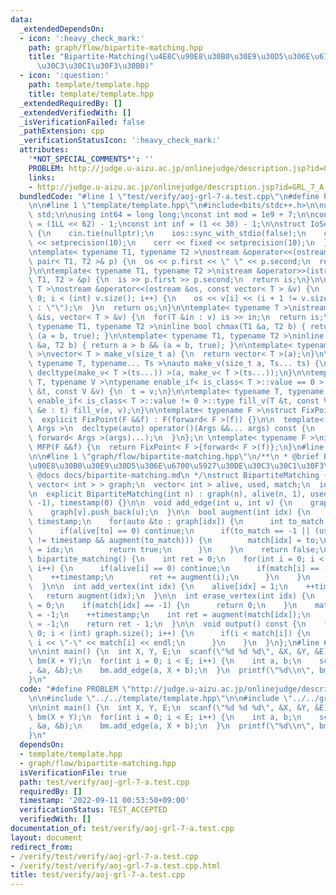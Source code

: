```yaml
---
data:
  _extendedDependsOn:
  - icon: ':heavy_check_mark:'
    path: graph/flow/bipartite-matching.hpp
    title: "Bipartite-Matching(\u4E8C\u90E8\u30B0\u30E9\u30D5\u306E\u6700\u5927\u30DE\
      \u30C3\u30C1\u30F3\u30B0)"
  - icon: ':question:'
    path: template/template.hpp
    title: template/template.hpp
  _extendedRequiredBy: []
  _extendedVerifiedWith: []
  _isVerificationFailed: false
  _pathExtension: cpp
  _verificationStatusIcon: ':heavy_check_mark:'
  attributes:
    '*NOT_SPECIAL_COMMENTS*': ''
    PROBLEM: http://judge.u-aizu.ac.jp/onlinejudge/description.jsp?id=GRL_7_A
    links:
    - http://judge.u-aizu.ac.jp/onlinejudge/description.jsp?id=GRL_7_A
  bundledCode: "#line 1 \"test/verify/aoj-grl-7-a.test.cpp\"\n#define PROBLEM \"http://judge.u-aizu.ac.jp/onlinejudge/description.jsp?id=GRL_7_A\"\
    \n\n#line 1 \"template/template.hpp\"\n#include<bits/stdc++.h>\n\nusing namespace\
    \ std;\n\nusing int64 = long long;\nconst int mod = 1e9 + 7;\n\nconst int64 infll\
    \ = (1LL << 62) - 1;\nconst int inf = (1 << 30) - 1;\n\nstruct IoSetup {\n  IoSetup()\
    \ {\n    cin.tie(nullptr);\n    ios::sync_with_stdio(false);\n    cout << fixed\
    \ << setprecision(10);\n    cerr << fixed << setprecision(10);\n  }\n} iosetup;\n\
    \ntemplate< typename T1, typename T2 >\nostream &operator<<(ostream &os, const\
    \ pair< T1, T2 >& p) {\n  os << p.first << \" \" << p.second;\n  return os;\n\
    }\n\ntemplate< typename T1, typename T2 >\nistream &operator>>(istream &is, pair<\
    \ T1, T2 > &p) {\n  is >> p.first >> p.second;\n  return is;\n}\n\ntemplate< typename\
    \ T >\nostream &operator<<(ostream &os, const vector< T > &v) {\n  for(int i =\
    \ 0; i < (int) v.size(); i++) {\n    os << v[i] << (i + 1 != v.size() ? \" \"\
    \ : \"\");\n  }\n  return os;\n}\n\ntemplate< typename T >\nistream &operator>>(istream\
    \ &is, vector< T > &v) {\n  for(T &in : v) is >> in;\n  return is;\n}\n\ntemplate<\
    \ typename T1, typename T2 >\ninline bool chmax(T1 &a, T2 b) { return a < b &&\
    \ (a = b, true); }\n\ntemplate< typename T1, typename T2 >\ninline bool chmin(T1\
    \ &a, T2 b) { return a > b && (a = b, true); }\n\ntemplate< typename T = int64\
    \ >\nvector< T > make_v(size_t a) {\n  return vector< T >(a);\n}\n\ntemplate<\
    \ typename T, typename... Ts >\nauto make_v(size_t a, Ts... ts) {\n  return vector<\
    \ decltype(make_v< T >(ts...)) >(a, make_v< T >(ts...));\n}\n\ntemplate< typename\
    \ T, typename V >\ntypename enable_if< is_class< T >::value == 0 >::type fill_v(T\
    \ &t, const V &v) {\n  t = v;\n}\n\ntemplate< typename T, typename V >\ntypename\
    \ enable_if< is_class< T >::value != 0 >::type fill_v(T &t, const V &v) {\n  for(auto\
    \ &e : t) fill_v(e, v);\n}\n\ntemplate< typename F >\nstruct FixPoint : F {\n\
    \  explicit FixPoint(F &&f) : F(forward< F >(f)) {}\n\n  template< typename...\
    \ Args >\n  decltype(auto) operator()(Args &&... args) const {\n    return F::operator()(*this,\
    \ forward< Args >(args)...);\n  }\n};\n \ntemplate< typename F >\ninline decltype(auto)\
    \ MFP(F &&f) {\n  return FixPoint< F >{forward< F >(f)};\n}\n#line 4 \"test/verify/aoj-grl-7-a.test.cpp\"\
    \n\n#line 1 \"graph/flow/bipartite-matching.hpp\"\n/**\n * @brief Bipartite-Matching(\u4E8C\
    \u90E8\u30B0\u30E9\u30D5\u306E\u6700\u5927\u30DE\u30C3\u30C1\u30F3\u30B0)\n *\
    \ @docs docs/bipartite-matching.md\n */\nstruct BipartiteMatching {\n  vector<\
    \ vector< int > > graph;\n  vector< int > alive, used, match;\n  int timestamp;\n\
    \n  explicit BipartiteMatching(int n) : graph(n), alive(n, 1), used(n, 0), match(n,\
    \ -1), timestamp(0) {}\n\n  void add_edge(int u, int v) {\n    graph[u].push_back(v);\n\
    \    graph[v].push_back(u);\n  }\n\n  bool augment(int idx) {\n    used[idx] =\
    \ timestamp;\n    for(auto &to : graph[idx]) {\n      int to_match = match[to];\n\
    \      if(alive[to] == 0) continue;\n      if(to_match == -1 || (used[to_match]\
    \ != timestamp && augment(to_match))) {\n        match[idx] = to;\n        match[to]\
    \ = idx;\n        return true;\n      }\n    }\n    return false;\n  }\n\n  int\
    \ bipartite_matching() {\n    int ret = 0;\n    for(int i = 0; i < (int) graph.size();\
    \ i++) {\n      if(alive[i] == 0) continue;\n      if(match[i] == -1) {\n    \
    \    ++timestamp;\n        ret += augment(i);\n      }\n    }\n    return ret;\n\
    \  }\n\n  int add_vertex(int idx) {\n    alive[idx] = 1;\n    ++timestamp;\n \
    \   return augment(idx);\n  }\n\n  int erase_vertex(int idx) {\n    alive[idx]\
    \ = 0;\n    if(match[idx] == -1) {\n      return 0;\n    }\n    match[match[idx]]\
    \ = -1;\n    ++timestamp;\n    int ret = augment(match[idx]);\n    match[idx]\
    \ = -1;\n    return ret - 1;\n  }\n\n  void output() const {\n    for(int i =\
    \ 0; i < (int) graph.size(); i++) {\n      if(i < match[i]) {\n        cout <<\
    \ i << \"-\" << match[i] << endl;\n      }\n    }\n  }\n};\n#line 6 \"test/verify/aoj-grl-7-a.test.cpp\"\
    \n\nint main() {\n  int X, Y, E;\n  scanf(\"%d %d %d\", &X, &Y, &E);\n  BipartiteMatching\
    \ bm(X + Y);\n  for(int i = 0; i < E; i++) {\n    int a, b;\n    scanf(\"%d %d\"\
    , &a, &b);\n    bm.add_edge(a, X + b);\n  }\n  printf(\"%d\\n\", bm.bipartite_matching());\n\
    }\n"
  code: "#define PROBLEM \"http://judge.u-aizu.ac.jp/onlinejudge/description.jsp?id=GRL_7_A\"\
    \n\n#include \"../../template/template.hpp\"\n\n#include \"../../graph/flow/bipartite-matching.hpp\"\
    \n\nint main() {\n  int X, Y, E;\n  scanf(\"%d %d %d\", &X, &Y, &E);\n  BipartiteMatching\
    \ bm(X + Y);\n  for(int i = 0; i < E; i++) {\n    int a, b;\n    scanf(\"%d %d\"\
    , &a, &b);\n    bm.add_edge(a, X + b);\n  }\n  printf(\"%d\\n\", bm.bipartite_matching());\n\
    }\n"
  dependsOn:
  - template/template.hpp
  - graph/flow/bipartite-matching.hpp
  isVerificationFile: true
  path: test/verify/aoj-grl-7-a.test.cpp
  requiredBy: []
  timestamp: '2022-09-11 00:53:50+09:00'
  verificationStatus: TEST_ACCEPTED
  verifiedWith: []
documentation_of: test/verify/aoj-grl-7-a.test.cpp
layout: document
redirect_from:
- /verify/test/verify/aoj-grl-7-a.test.cpp
- /verify/test/verify/aoj-grl-7-a.test.cpp.html
title: test/verify/aoj-grl-7-a.test.cpp
---
```

